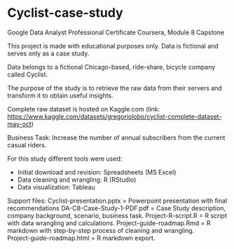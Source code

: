 # Cyclist-case-study
Google Data Analyst Professional Certificate Coursera, Module 8 Capstone

This project is made with educational purposes only. Data is fictional and serves only as a case study.

Data belongs to a fictional Chicago-based, ride-share, bicycle company called Cyclist.

The purpose of the study is to retrieve the raw data from their servers and transform it to obtain useful insights.

Complete raw dataset is hosted on Kaggle.com (link: https://www.kaggle.com/datasets/gregoriolobo/cyclist-complete-dataset-may-oct)

Business Task: Increase the number of annual subscribers from the current casual riders.

For this study different tools were used:
-  Initial download and revision: Spreadsheets (MS Excel)
-  Data cleaning and wrangling: R (RStudio)
-  Data visualization: Tableau

Support files:
Cyclist-presentation.pptx = Powerpoint presentation with final recommendations
DA-C8-Case-Study-1-PDF.pdf = Case Study description, company background, scenario, business task.
Project-R-script.R = R script with data wrangling and calculations.
Project-guide-roadmap.Rmd = R markdown with step-by-step process of cleaning and wrangling.  
Project-guide-roadmap.html = R markdown export.
